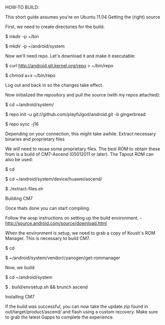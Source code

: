 HOW-TO BUILD:

This short guide assumes you're on Ubuntu 11.04
Getting the (right) source

First, we need to create directories for the build:

$ mkdir -p ~/bin

$ mkdir -p ~/android/system

Now we'll need repo. Let's download it and make it executable:

$ curl http://android.git.kernel.org/repo > ~/bin/repo

$ chmod a+x ~/bin/repo

Log out and back in so the changes take effect.

Now initialized the repository and pull the source (with my repos attached):

$ cd ~/android/system/

$ repo init -u git://github.com/playfulgod/android.git -b gingerbread

$ repo sync -j16

Depending on your connection, this might take awhile.
Extract necessary binaries and proprietary files

We will need to reuse some proprietary files. The best ROM to obtain these from is a build of CM7-Ascend (05012011 or later). The Tapout ROM can also be used:

$ cd

$ cd ~/android/system/device/huawei/ascend/

$ ./extract-files.sh

Building CM7

Once thats done you can start compiling.

Follow the aosp instructions on setting up the build environment. - http://source.android.com/source/download.html

When the environment is setup, we need to grab a copy of Koush's ROM Manager. This is necessary to build CM7.

$ cd

$ ~/android/system/vendor/cyanogen/get-rommanager

Now, we build:

$ cd ~/android/system

$ . build/envsetup.sh && brunch ascend

Installing CM7

If the build was successful, you can now take the update zip found in out/target/product/ascend/ and flash using a custom recovery. Make sure to grab the latest Gapps to complete the experience.

